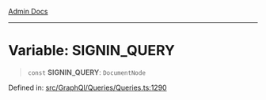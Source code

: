 [Admin Docs](/)

***

# Variable: SIGNIN\_QUERY

> `const` **SIGNIN\_QUERY**: `DocumentNode`

Defined in: [src/GraphQl/Queries/Queries.ts:1290](https://github.com/PalisadoesFoundation/talawa-admin/blob/main/src/GraphQl/Queries/Queries.ts#L1290)
